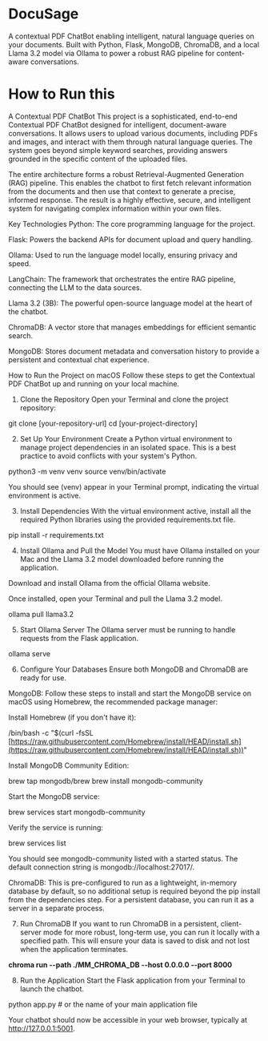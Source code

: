 # DocuSage
A contextual PDF ChatBot enabling intelligent, natural language queries on your documents. Built with Python, Flask, MongoDB, ChromaDB, and a local Llama 3.2 model via Ollama to power a robust RAG pipeline for content-aware conversations.



# How to Run this

A Contextual PDF ChatBot
This project is a sophisticated, end-to-end Contextual PDF ChatBot designed for intelligent, document-aware conversations. It allows users to upload various documents, including PDFs and images, and interact with them through natural language queries. The system goes beyond simple keyword searches, providing answers grounded in the specific content of the uploaded files.

The entire architecture forms a robust Retrieval-Augmented Generation (RAG) pipeline. This enables the chatbot to first fetch relevant information from the documents and then use that context to generate a precise, informed response. The result is a highly effective, secure, and intelligent system for navigating complex information within your own files.

Key Technologies
Python: The core programming language for the project.

Flask: Powers the backend APIs for document upload and query handling.

Ollama: Used to run the language model locally, ensuring privacy and speed.

LangChain: The framework that orchestrates the entire RAG pipeline, connecting the LLM to the data sources.

Llama 3.2 (3B): The powerful open-source language model at the heart of the chatbot.

ChromaDB: A vector store that manages embeddings for efficient semantic search.

MongoDB: Stores document metadata and conversation history to provide a persistent and contextual chat experience.

How to Run the Project on macOS
Follow these steps to get the Contextual PDF ChatBot up and running on your local machine.

1. Clone the Repository
Open your Terminal and clone the project repository:

git clone [your-repository-url]
cd [your-project-directory]




2. Set Up Your Environment
Create a Python virtual environment to manage project dependencies in an isolated space. This is a best practice to avoid conflicts with your system's Python.

python3 -m venv venv
source venv/bin/activate




You should see (venv) appear in your Terminal prompt, indicating the virtual environment is active.

3. Install Dependencies
With the virtual environment active, install all the required Python libraries using the provided requirements.txt file.

pip install -r requirements.txt




4. Install Ollama and Pull the Model
You must have Ollama installed on your Mac and the Llama 3.2 model downloaded before running the application.

Download and install Ollama from the official Ollama website.

Once installed, open your Terminal and pull the Llama 3.2 model.

ollama pull llama3.2




5. Start Ollama Server
The Ollama server must be running to handle requests from the Flask application.

ollama serve




6. Configure Your Databases
Ensure both MongoDB and ChromaDB are ready for use.

MongoDB: Follow these steps to install and start the MongoDB service on macOS using Homebrew, the recommended package manager:

Install Homebrew (if you don't have it):

/bin/bash -c "$(curl -fsSL [https://raw.githubusercontent.com/Homebrew/install/HEAD/install.sh](https://raw.githubusercontent.com/Homebrew/install/HEAD/install.sh))"



Install MongoDB Community Edition:

brew tap mongodb/brew
brew install mongodb-community



Start the MongoDB service:

brew services start mongodb-community



Verify the service is running:

brew services list



You should see mongodb-community listed with a started status. The default connection string is mongodb://localhost:27017/.

ChromaDB: This is pre-configured to run as a lightweight, in-memory database by default, so no additional setup is required beyond the pip install from the dependencies step. For a persistent database, you can run it as a server in a separate process.

7. Run ChromaDB
If you want to run ChromaDB in a persistent, client-server mode for more robust, long-term use, you can run it locally with a specified path. This will ensure your data is saved to disk and not lost when the application terminates.

**chroma run --path ./MM_CHROMA_DB --host 0.0.0.0 --port 8000**

8. Run the Application
Start the Flask application from your Terminal to launch the chatbot.

python app.py  # or the name of your main application file




Your chatbot should now be accessible in your web browser, typically at http://127.0.0.1:5001.